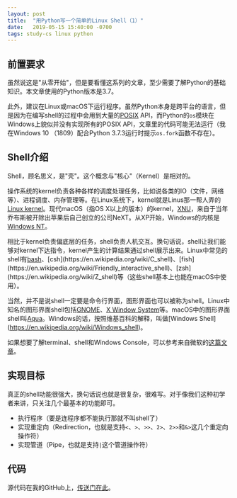 ```yaml
---
layout: post
title:  "用Python写一个简单的Linux Shell（1）"
date:   2019-05-15 15:40:00 -0700
tags: study-cs linux python
---
```


## 前置要求

虽然说这是"从零开始"，但是要看懂这系列的文章，至少需要了解Python的基础知识。本文章使用的Python版本是3.7。

此外，建议在Linux或macOS下运行程序。虽然Python本身是跨平台的语言，但是因为在编写shell的过程中会用到大量的[POSIX](https://en.wikipedia.org/wiki/POSIX) API，而Python的`os`模块在Windows上貌似并没有实现所有的POSIX API，文章里的代码可能无法运行（我在Windows 10 （1809）配合Python 3.7.3运行时提示`os.fork`函数不存在）。

## Shell介绍

Shell，顾名思义，是"壳"。这个概念与"核心"（Kernel）是相对的。

操作系统的kernel负责各种各样的调度处理任务，比如说各类的IO（文件，网络等）、进程调度、内存管理等。在Linux系统下，kernel就是Linus那一帮人弄的[Linux kernel](https://en.wikipedia.org/wiki/Linux_kernel)。现代macOS（指OS X以上的版本）的kernel，[XNU](https://en.wikipedia.org/wiki/XNU)，来自于当年乔布斯被开除出苹果后自己创立的公司NeXT。从XP开始，Windows的内核是[Windows NT](https://en.wikipedia.org/wiki/Windows_NT)。

相比于kernel负责偏底层的任务，shell负责人机交互。换句话说，shell让我们能够对kernel下达指令，kernel产生的计算结果通过shell展示出来。Linux中常见的shell有[bash](https://en.wikipedia.org/wiki/Bash_(Unix_shell))、[csh](https://en.wikipedia.org/wiki/C_shell)、[fish](https://en.wikipedia.org/wiki/Friendly_interactive_shell)、[zsh](https://en.wikipedia.org/wiki/Z_shell)等（这些shell基本上也能在macOS中使用）。

当然，并不是说shell一定要是命令行界面，图形界面也可以被称为shell。Linux中知名的图形界面shell包括[GNOME](https://en.wikipedia.org/wiki/GNOME)、[X Window System](https://en.wikipedia.org/wiki/X_Window_System)等。macOS中的图形界面shell叫[Aqua](https://en.wikipedia.org/wiki/Aqua_(user_interface))。Windows的话，按照维基百科的解释，叫做[Windows Shell](https://en.wikipedia.org/wiki/Windows_shell)。

如果想要了解terminal、shell和Windows Console，可以参考来自微软的[这篇文章](https://devblogs.microsoft.com/commandline/windows-command-line-backgrounder/)。

## 实现目标

真正的shell功能很强大，换句话说也就是很复杂，很难写。对于像我们这种初学者来讲，只关注几个最基本的功能即可。

- 执行程序（要是连程序都不能执行那就不叫shell了）
- 实现重定向（Redirection，也就是支持`<`、`>`、`>>`、`2>`、`2>>`和`&>`这几个重定向操作符）
- 实现管道（Pipe，也就是支持`|`这个管道操作符）

## 代码

源代码在我的GitHub上，[传送门在此](https://github.com/WANGJIEKE/pyshell)。